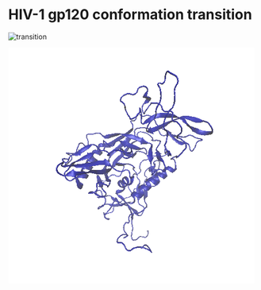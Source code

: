 # HIV-1 gp120 conformation transition
![transition](./for_phd/transition.gif)

![transition_highlight](./for_phd/transition_highlight.gif)
